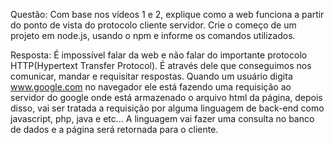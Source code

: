 Questão: Com base nos vídeos 1 e 2, explique como a web funciona a partir do ponto de vista do protocolo cliente servidor. Crie o começo de um projeto em node.js, usando o npm e informe os comandos utilizados.

Resposta: É impossível falar da web e não falar do importante protocolo HTTP(Hypertext Transfer Protocol). É através dele que conseguimos nos comunicar, mandar e requisitar respostas. Quando um usuário digita www.google.com no navegador ele está fazendo uma requisição ao servidor do google onde está armazenado o arquivo html da página, depois disso, vai ser tratada a requisição por alguma linguagem de back-end como javascript, php, java e etc... A linguagem vai fazer uma consulta no banco de dados e a página será retornada para o cliente.